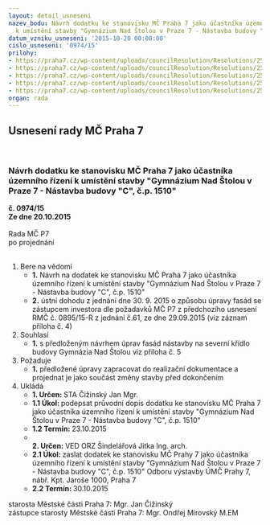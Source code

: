 ```yaml
---
layout: detail_usneseni
nazev_bodu: Návrh dodatku ke stanovisku MČ Praha 7 jako účastníka územního řízení
  k umístění stavby "Gymnázium Nad Štolou v Praze 7 - Nástavba budovy "C", č.p. 1510"
datum_vzniku_usneseni: '2015-10-20 00:00:00'
cislo_usneseni: '0974/15'
prilohy:
- https://praha7.cz/wp-content/uploads/councilResolution/Resolutions/25875/67-15-p1_duvodova_zprava.doc
- https://praha7.cz/wp-content/uploads/councilResolution/Resolutions/25875/67-15-p2_pruvodni_dopis.doc
- https://praha7.cz/wp-content/uploads/councilResolution/Resolutions/25875/67-15-p3_usnesenirmc2015092911012518.pdf
- https://praha7.cz/wp-content/uploads/councilResolution/Resolutions/25875/67-15-p4_zaznam.jpg
- https://praha7.cz/wp-content/uploads/councilResolution/Resolutions/25875/67-15-p5_vizualizace.jpg
organ: rada
---
```

<div id="ucUsn_pList" class="usn">
	<span><h2>Usnesení rady MČ Praha 7 </h2>
<br></span><div class="standBody">
<span><h3>Návrh dodatku ke stanovisku MČ Praha 7 jako účastníka územního řízení k umístění stavby "Gymnázium Nad Štolou v Praze 7 - Nástavba budovy "C", č.p. 1510"</h3></span><div class="center">
		<strong>č. 0974/15</strong><br>
	</div>
<div class="center">
		<strong>Ze dne 20.10.2015</strong><br><br>
	</div>Rada MČ P7<br> po projednání<br><br><ol>
<li>Bere na vědomí<ul>
<li>
<strong>1.</strong> Návrh na dodatek ke stanovisku MČ Praha 7 jako účastníka územního řízení k umístění stavby "Gymnázium Nad Štolou v Praze 7 - Nástavba budovy "C", č.p. 1510"</li>
<li>
<strong>2.</strong> ústní dohodu z jednání dne 30. 9. 2015 o způsobu úpravy fasád se zástupcem investora dle požadavků MČ P7 z předchozího usnesení RMČ č. 0895/15-R z jednání č.61, ze dne 29.09.2015 (viz záznam příloha č. 4) </li>
</ul>
</li>
<li>Souhlasí<ul><li>
<strong>1.</strong> s předloženým návrhem úprav fasád nástavby na severní křídlo budovy Gymnázia Nad Štolou viz příloha č. 5</li></ul>
</li>
<li>Požaduje<ul><li>
<strong>1.</strong> předložené úpravy  zapracovat do realizační dokumentace a projednat je jako součást změny stavby před dokončením</li></ul>
</li>
<li>Ukládá<ul>
<li>
<strong>1. Určen: </strong>STA Čižinský Jan Mgr.</li>
<li>
<strong>1.1 Úkol: </strong>podepsat průvodní dopis dodatku ke stanovisku MČ Praha 7 jako účastníka územního řízení  k umístění stavby "Gymnázium Nad Štolou v Praze 7 - Nástavba budovy "C", č.p. 1510" </li>
<li>
<strong>1.2 Termín: </strong>23.10.2015</li>
<li>
<strong><br>2. Určen: </strong>VED ORZ  Šindelářová Jitka Ing. arch.</li>
<li>
<strong>2.1 Úkol: </strong>zaslat dodatek ke stanovisku MČ Prahy 7 jako účastníka územního řízení k umístění stavby "Gymnázium Nad Štolou v Praze 7 - Nástavba budovy "C", č.p. 1510" Odboru výstavby ÚMČ Prahy 7, nábř. Kpt. Jaroše 1000, Praha 7 </li>
<li>
<strong>2.2 Termín: </strong>30.10.2015</li>
</ul>
</li>
</ol>starosta Městské části Praha 7: Mgr. Jan Čižinský<br>zástupce starosty Městské části Praha 7: Mgr. Ondřej Mirovský M.EM 
</div>
</div>